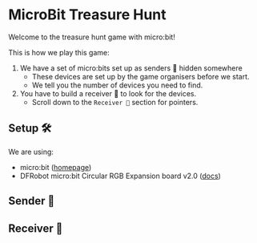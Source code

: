 # MicroBit Treasure Hunt

Welcome to the treasure hunt game with micro:bit!

This is how we play this game:
1. We have a set of micro:bits set up as senders 📡 hidden somewhere
    - These devices are set up by the game organisers before we start.
    - We tell you the number of devices you need to find.
3. You have to build a receiver 📶 to look for the devices.
    - Scroll down to the `Receiver 📶` section for pointers.

## Setup 🛠
We are using:
* micro:bit ([homepage](https://microbit.org/))
* DFRobot micro:bit Circular RGB Expansion board v2.0 ([docs](https://wiki.dfrobot.com/Micro_bit_Circular_RGB_LED_Expansion_Board_SKU__ROB0150))

## Sender 📡

## Receiver 📶
